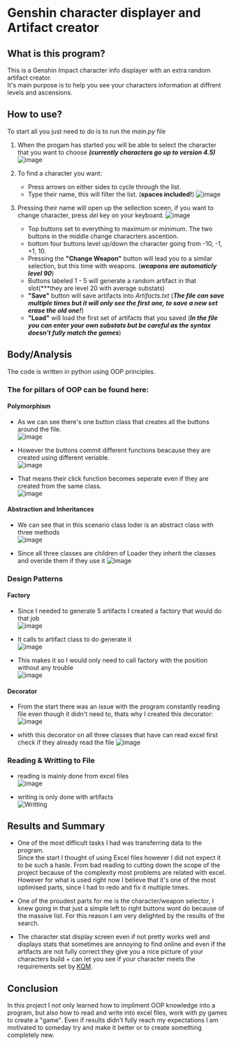 # Genshin character displayer and Artifact creator

## What is this program?

This is a Genshin Impact character info displayer with an extra random artifact creator.  
It's main purpose is to help you see your characters information at diffrent levels and ascensions. 

## How to use?

To start all you just need to do is to run the _main.py_ file  

1. When the progam has started you will be able to select the character that you want to choose ***(currently characters go up to version 4.5)***
![image](https://github.com/NotporRed/Ugniaus-Kursinis-darbas-Genshin-character-Displayer-Artifact-Creator-/assets/167587196/17b2220a-3346-4164-a06b-27720bc4bdb4)

3. To find a character you want:
   * Press arrows on either sides to cycle through the list.
   * Type their name, this will filter the list. (**spaces included!**)
![image](https://github.com/NotporRed/Ugniaus-Kursinis-darbas-Genshin-character-Displayer-Artifact-Creator-/assets/167587196/9ac5dd89-10e3-4a03-b183-9de8e4496965)

4. Pressing their name will open up the sellection sceen, if you want to change character, press *del* key on your keyboard.
![image](https://github.com/NotporRed/Ugniaus-Kursinis-darbas-Genshin-character-Displayer-Artifact-Creator-/assets/167587196/75711291-ae9c-4bee-aaf4-b0d220b054d1)

   * Top buttons set to everything to maximum or minimum. The two buttons in the middle change characrters ascention.
   * bottom four buttons level up/down the character going from -10, -1, +1, 10.
   * Pressing the **"Change Weapon"** button will lead you to a similar selection, but this time with weapons. (***weapons are automaticly level 90***)
   * Buttons labeled 1 - 5 will generate a random artifact in that slot(***they are level 20 with average substats)
   * **"Save"** button will save artifacts into *Artifacts.txt* (***The file can save multiple times but it will only see the first one, to save a new set erase the old one!***)
   * **"Load"** will load the first set of artifacts that you saved (***In the file you can enter your own substats but be careful as the syntax doesn't fully match the games***)

## Body/Analysis 

The code is written in python using OOP principles.

### The for pillars of OOP can be found here:

#### Polymorphism

- As we can see there's one button class that creates all the buttons around the file.  
![image](https://github.com/NotporRed/Ugniaus-Kursinis-darbas-Genshin-character-Displayer-Artifact-Creator-/assets/167587196/aef4b7ef-f919-4e4a-b05b-2cc640821af5)

- However the buttons commit different functions beacause they are created using different veriable.  
![image](https://github.com/NotporRed/Ugniaus-Kursinis-darbas-Genshin-character-Displayer-Artifact-Creator-/assets/167587196/495f2ab6-7b0b-4a40-804b-e9a12d9e59dd)

- That means their click function becomes seperate even if they are created from the same class.  
![image](https://github.com/NotporRed/Ugniaus-Kursinis-darbas-Genshin-character-Displayer-Artifact-Creator-/assets/167587196/0bfd2da6-02f9-4366-85ba-fb56e65b0d69)


#### Abstraction and Inheritances

- We can see that in this scenario class loder is an abstract class with three methods  
![image](https://github.com/NotporRed/Ugniaus-Kursinis-darbas-Genshin-character-Displayer-Artifact-Creator-/assets/167587196/e0e57036-81cd-4f5c-bdbc-ea831bd93778)

- Since all three classes are children of Loader they inherit the classes and overide them if they use it
![image](https://github.com/NotporRed/Ugniaus-Kursinis-darbas-Genshin-character-Displayer-Artifact-Creator-/assets/167587196/c1bf4e43-cc89-44ad-8dd9-38fd09e5c761)

  
### Design Patterns

#### Factory

- Since I needed to generate 5 artifacts I created a factory that would do that job  
![image](https://github.com/NotporRed/Ugniaus-Kursinis-darbas-Genshin-character-Displayer-Artifact-Creator-/assets/167587196/f33034aa-1aa7-431b-b624-003f5769826d)

- It calls to artifact class to do generate it  
![image](https://github.com/NotporRed/Ugniaus-Kursinis-darbas-Genshin-character-Displayer-Artifact-Creator-/assets/167587196/debbf848-c667-437e-ba0e-1918c6030217)

- This makes it so I would only need to call factory with the position without any trouble  
![image](https://github.com/NotporRed/Ugniaus-Kursinis-darbas-Genshin-character-Displayer-Artifact-Creator-/assets/167587196/394a7a5c-72de-4d40-b280-e5ab29cb593f)


#### Decorator

- From the start there was an issue with the program constantly reading file even though it didn't need to, thats why I created this decorator:
![image](https://github.com/NotporRed/Ugniaus-Kursinis-darbas-Genshin-character-Displayer-Artifact-Creator-/assets/167587196/e906cf52-0ec2-4329-a82e-ce60c681779d)

- whith this decorator on all three classes that have can read excel first check if they already read the file
![image](https://github.com/NotporRed/Ugniaus-Kursinis-darbas-Genshin-character-Displayer-Artifact-Creator-/assets/167587196/00955a01-2376-4228-8828-2edfeb2341fa)


### Reading & Writting to File

- reading is mainly done from excel files  
![image](https://github.com/NotporRed/Ugniaus-Kursinis-darbas-Genshin-character-Displayer-Artifact-Creator-/assets/167587196/c3050c30-4f53-4142-b402-e3e80aaac6dc)


- writing is only done with artifacts  
![Writting](https://github.com/NotporRed/Ugniaus-Kursinis-darbas-Genshin-character-Displayer-Artifact-Creator-/assets/167587196/1d182634-897b-4123-a4aa-7753d5325a47)


## Results and Summary

- One of the most difficult tasks I had was transferring data to the program.  
Since the start I thought of using Excel files however I did not expect it to be such a hasle.
From bad reading to cutting down the scope of the project because of the complexity most problems are related with excel.
However for what is used right now I believe that it's one of the most optimised parts, since I had to redo and fix it multiple times.

- One of the proudest parts for me is the character/weapon selector, I knew going in that just a simple left to right buttons wont do because of the massive list.
For this reason I am very delighted by the results of the search.

- The character stat display screen even if not pretty works well and displays stats that sometimes are annoying to find online and even if the artifacts are not fully correct they give you a nice picture of your characters build + can let you see if your character meets the requirements set by [KQM](https://keqingmains.com).

## Conclusion

In this project I not only learned how to impliment OOP knowledge into a program, but also how to read and write into excel files, work with py games to create a "game". Even if results didn't fully reach my expectations I am motivated to someday try and make it better or to create something completely new.



